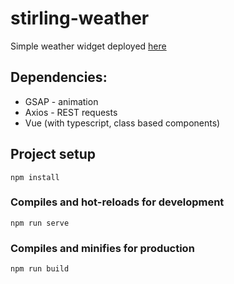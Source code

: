 # stirling-weather

Simple weather widget deployed [here](https://plachenko.github.io/stirlingweather/)

## Dependencies:
- GSAP - animation
- Axios - REST requests
- Vue (with typescript, class based components)

## Project setup
```
npm install
```

### Compiles and hot-reloads for development
```
npm run serve
```

### Compiles and minifies for production
```
npm run build
```
